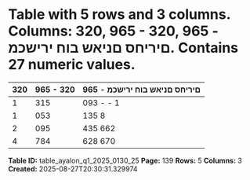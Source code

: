 # Table with 5 rows and 3 columns. Columns: 320, 965 - 320, 965 - םיריחס םניאש בוח ירישכמ. Contains 27 numeric values.

| 320 | 965 - 320 | 965 - םיריחס םניאש בוח ירישכמ |
|---|---|---|
| 1 | 315 | 093 - - 1 | 315 | 093 םיריחס בוח ירישכמ |
| 1 | 053 | 135 8 | 092 - 1 | 045 | 043 ןוה ירישכמ |
| 2 | 095 | 435 662 | 880 494 1 | 432 | 061 תורחא תועקשה |
| 4 | 784 | 628 670 | 972 321 | 459 3 | 792 | 197 כ"הס |

**Table ID:** table_ayalon_q1_2025_0130_25
**Page:** 139
**Rows:** 5
**Columns:** 3
**Created:** 2025-08-27T20:30:31.329974
